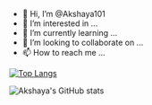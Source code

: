 - 👋 Hi, I’m @Akshaya101
- 👀 I’m interested in ...
- 🌱 I’m currently learning ...
- 💞️ I’m looking to collaborate on ...
- 📫 How to reach me ...

<!---
Akshaya101/Akshaya101 is a ✨ special ✨ repository because its `README.md` (this file) appears on your GitHub profile.
You can click the Preview link to take a look at your changes.
--->

[![Top Langs](https://github-readme-stats.vercel.app/api/top-langs/?username=Akshaya101)](https://github.com/Akshaya/github-readme-stats)

![Akshaya's GitHub stats](https://github-readme-stats.vercel.app/api?username=Akshaya101&show_icons=true&theme=radical)

